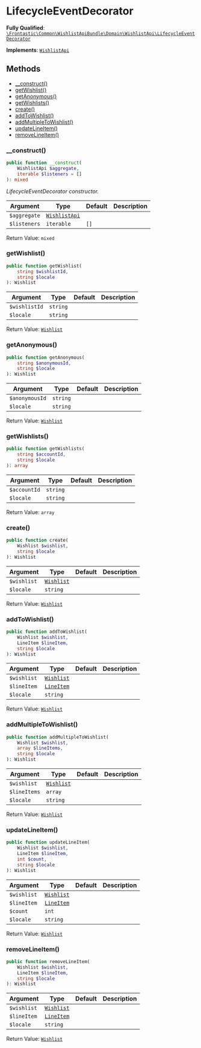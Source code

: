#  LifecycleEventDecorator

**Fully Qualified**: [`\Frontastic\Common\WishlistApiBundle\Domain\WishlistApi\LifecycleEventDecorator`](../../../../../src/php/WishlistApiBundle/Domain/WishlistApi/LifecycleEventDecorator.php)

**Implements**: [`WishlistApi`](../WishlistApi.md)

## Methods

* [__construct()](#__construct)
* [getWishlist()](#getwishlist)
* [getAnonymous()](#getanonymous)
* [getWishlists()](#getwishlists)
* [create()](#create)
* [addToWishlist()](#addtowishlist)
* [addMultipleToWishlist()](#addmultipletowishlist)
* [updateLineItem()](#updatelineitem)
* [removeLineItem()](#removelineitem)

### __construct()

```php
public function __construct(
    WishlistApi $aggregate,
    iterable $listeners = []
): mixed
```

*LifecycleEventDecorator constructor.*

Argument|Type|Default|Description
--------|----|-------|-----------
`$aggregate`|[`WishlistApi`](../WishlistApi.md)||
`$listeners`|`iterable`|`[]`|

Return Value: `mixed`

### getWishlist()

```php
public function getWishlist(
    string $wishlistId,
    string $locale
): Wishlist
```

Argument|Type|Default|Description
--------|----|-------|-----------
`$wishlistId`|`string`||
`$locale`|`string`||

Return Value: [`Wishlist`](../Wishlist.md)

### getAnonymous()

```php
public function getAnonymous(
    string $anonymousId,
    string $locale
): Wishlist
```

Argument|Type|Default|Description
--------|----|-------|-----------
`$anonymousId`|`string`||
`$locale`|`string`||

Return Value: [`Wishlist`](../Wishlist.md)

### getWishlists()

```php
public function getWishlists(
    string $accountId,
    string $locale
): array
```

Argument|Type|Default|Description
--------|----|-------|-----------
`$accountId`|`string`||
`$locale`|`string`||

Return Value: `array`

### create()

```php
public function create(
    Wishlist $wishlist,
    string $locale
): Wishlist
```

Argument|Type|Default|Description
--------|----|-------|-----------
`$wishlist`|[`Wishlist`](../Wishlist.md)||
`$locale`|`string`||

Return Value: [`Wishlist`](../Wishlist.md)

### addToWishlist()

```php
public function addToWishlist(
    Wishlist $wishlist,
    LineItem $lineItem,
    string $locale
): Wishlist
```

Argument|Type|Default|Description
--------|----|-------|-----------
`$wishlist`|[`Wishlist`](../Wishlist.md)||
`$lineItem`|[`LineItem`](../LineItem.md)||
`$locale`|`string`||

Return Value: [`Wishlist`](../Wishlist.md)

### addMultipleToWishlist()

```php
public function addMultipleToWishlist(
    Wishlist $wishlist,
    array $lineItems,
    string $locale
): Wishlist
```

Argument|Type|Default|Description
--------|----|-------|-----------
`$wishlist`|[`Wishlist`](../Wishlist.md)||
`$lineItems`|`array`||
`$locale`|`string`||

Return Value: [`Wishlist`](../Wishlist.md)

### updateLineItem()

```php
public function updateLineItem(
    Wishlist $wishlist,
    LineItem $lineItem,
    int $count,
    string $locale
): Wishlist
```

Argument|Type|Default|Description
--------|----|-------|-----------
`$wishlist`|[`Wishlist`](../Wishlist.md)||
`$lineItem`|[`LineItem`](../LineItem.md)||
`$count`|`int`||
`$locale`|`string`||

Return Value: [`Wishlist`](../Wishlist.md)

### removeLineItem()

```php
public function removeLineItem(
    Wishlist $wishlist,
    LineItem $lineItem,
    string $locale
): Wishlist
```

Argument|Type|Default|Description
--------|----|-------|-----------
`$wishlist`|[`Wishlist`](../Wishlist.md)||
`$lineItem`|[`LineItem`](../LineItem.md)||
`$locale`|`string`||

Return Value: [`Wishlist`](../Wishlist.md)

